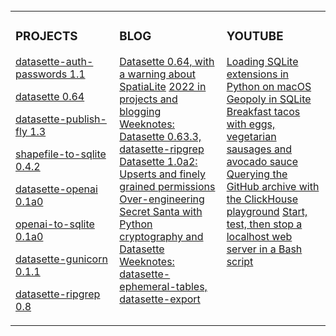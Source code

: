  <div align="center">
  
  
  </div>
<span>&nbsp;&nbsp;&nbsp;&nbsp;&nbsp;&nbsp;&nbsp;&nbsp;</span>
<span>&nbsp;&nbsp;&nbsp;&nbsp;&nbsp;&nbsp;&nbsp;&nbsp;</span>
<span>&nbsp;&nbsp;&nbsp;&nbsp;&nbsp;&nbsp;&nbsp;&nbsp;</span>
<span>&nbsp;&nbsp;&nbsp;&nbsp;&nbsp;&nbsp;&nbsp;&nbsp;</span>

<td align="left">

<table><tr><td valign="top" width="33%">

### PROJECTS
<!-- recent_releases starts -->
[datasette-auth-passwords 1.1](https://github.com/simonw/datasette-auth-passwords/releases/tag/1.1) 
 
[datasette 0.64](https://github.com/simonw/datasette/releases/tag/0.64) 
 
[datasette-publish-fly 1.3](https://github.com/simonw/datasette-publish-fly/releases/tag/1.3)
 
[shapefile-to-sqlite 0.4.2](https://github.com/simonw/shapefile-to-sqlite/releases/tag/0.4.2) 
 
[datasette-openai 0.1a0](https://github.com/simonw/datasette-openai/releases/tag/0.1a0) 
 
[openai-to-sqlite 0.1a0](https://github.com/simonw/openai-to-sqlite/releases/tag/0.1a0) 
 
[datasette-gunicorn 0.1.1](https://github.com/simonw/datasette-gunicorn/releases/tag/0.1.1) 
 
[datasette-ripgrep 0.8](https://github.com/simonw/datasette-ripgrep/releases/tag/0.8) 
 
</td><td valign="top" width="34%">

### BLOG
<!-- blog starts -->
[Datasette 0.64, with a warning about SpatiaLite](http://simonwillison.net/2023/Jan/9/datasette-064/) 
[2022 in projects and blogging](http://simonwillison.net/2022/Dec/31/2022-in-projects/) 
[Weeknotes: Datasette 0.63.3, datasette-ripgrep](http://simonwillison.net/2022/Dec/20/weeknotes/) 
[Datasette 1.0a2: Upserts and finely grained permissions](http://simonwillison.net/2022/Dec/15/datasette-1a2/) 
[Over-engineering Secret Santa with Python cryptography and Datasette](http://simonwillison.net/2022/Dec/11/over-engineering-secret-santa/) 
[Weeknotes: datasette-ephemeral-tables, datasette-export](http://simonwillison.net/2022/Dec/5/weeknotes/) 
</td><td valign="top" width="33%">

### YOUTUBE
<!-- tils starts -->
[Loading SQLite extensions in Python on macOS](https://til.simonwillison.net/sqlite/sqlite-extensions-python-macos) 
[Geopoly in SQLite](https://til.simonwillison.net/sqlite/geopoly)
[Breakfast tacos with eggs, vegetarian sausages and avocado sauce](https://til.simonwillison.net/cooking/breakfast-tacos) 
[Querying the GitHub archive with the ClickHouse playground](https://til.simonwillison.net/clickhouse/github-explorer) 
[Start, test, then stop a localhost web server in a Bash script](https://til.simonwillison.net/bash/start-test-then-stop-server) 
</td></tr></table>
</div>



